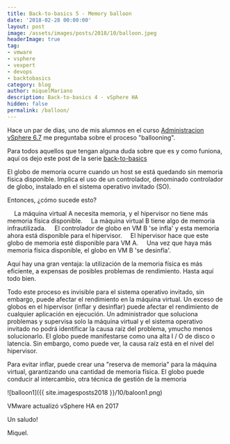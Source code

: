 ```yaml
---
title: Back-to-basics 5 - Memory balloon
date: '2018-02-28 00:00:00'
layout: post
image: /assets/images/posts/2018/10/balloon.jpeg
headerImage: true
tag:
- vmware
- vsphere
- vexpert
- devops
- backtobasics
category: blog
author: miquelMariano
description: Back-to-basics 4 - vSphere HA
hidden: false
permalink: /balloon/
---
```


Hace un par de dias, uno de mis alumnos en el curso [Administracion vSphere 6.7](https://www.ncora.com/formacion-tic/administracion-de-vsphere/administracion-vsphere-67-training-pack/) me preguntaba sobre el proceso "ballooning". 

Para todos aquellos que tengan alguna duda sobre que es y como funiona, aquí os dejo este post de la serie [back-to-basics](https://miquelmariano.github.io/tags/#backtobasics)

El globo de memoria ocurre cuando un host se está quedando sin memoria física disponible. Implica el uso de un controlador, denominado controlador de globo, instalado en el sistema operativo invitado (SO).

Entonces, ¿cómo sucede esto?

    La máquina virtual A necesita memoria, y el hipervisor no tiene más memoria física disponible.
    La máquina virtual B tiene algo de memoria infrautilizada.
    El controlador de globo en VM B 'se infla' y esta memoria ahora está disponible para el hipervisor.
    El hipervisor hace que este globo de memoria esté disponible para VM A.
    Una vez que haya más memoria física disponible, el globo en VM B 'se desinfla'.

Aquí hay una gran ventaja: la utilización de la memoria física es más eficiente, a expensas de posibles problemas de rendimiento. Hasta aquí todo bien.

Todo este proceso es invisible para el sistema operativo invitado, sin embargo, puede afectar el rendimiento en la máquina virtual. Un exceso de globos en el hipervisor (inflar y desinflar) puede afectar el rendimiento de cualquier aplicación en ejecución. Un administrador que soluciona problemas y supervisa solo la máquina virtual y el sistema operativo invitado no podrá identificar la causa raíz del problema, y ​​mucho menos solucionarlo. El globo puede manifestarse como una alta I / O de disco o latencia. Sin embargo, como puede ver, la causa raíz está en el nivel del hipervisor.

Para evitar inflar, puede crear una "reserva de memoria" para la máquina virtual, garantizando una cantidad de memoria física. El globo puede conducir al intercambio, otra técnica de gestión de la memoria


![balloon1]({{ site.imagesposts2018 }}/10/baloon1.png)

VMware actualizó vSphere HA en 2017


Un saludo!

Miquel.


